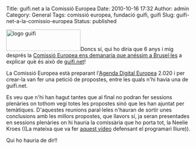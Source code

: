 Title: guifi.net a la Comissió Europea
Date: 2010-10-16 17:32
Author: admin
Category: General
Tags: comissió europea, fundació guifi, guifi
Slug: guifi-net-a-la-comissio-europea
Status: published

[<img src="http://gil.badall.net/wp-content/uploads/2007/10/logo-guifi.png" title="logo guifi" class="alignright size-full wp-image-220" width="200" height="58" />](http://gil.badall.net/wp-content/uploads/2007/10/logo-guifi.png)Doncs sí, qui ho diria que 6 anys i mig després la [Comissió Europea ens demanaria que anéssim a Brusel·les](https://llistes.projectes.lafarga.cat/pipermail/guifi-usuaris/2010-October/014115.html "Correu d'en Ramon Roca explicant que la Comissió Europea vol sentir a parlar de guifi.net") a explicar què és això de [guifi.net](http://guifi.net "Pàgina web del projecte guifi.net")!

La Comissió Europea està preparant l'[Agenda Digital Europea](http://ec.europa.eu/information_society/digital-agenda/index_en.htm "Pàgina web de l'agenda digital europea") 2.020 i per crear-la van fer una petició de propostes, entre les quals n'hi havia una de guifi.net.

Es veu que n'hi han hagut tantes que al final no podran fer sessions plenàries on tothom vegi totes les propostes sinó que les han ajuntat per temàtiques. D'aquestes reunions paral·leles n'hauran de sortir unes conclusions amb les millors propostes, que llavors sí, ja seran presentades en sessions plenàries on hi hauria la comissària que ho porta tot, la Neelie Kroes ((La mateixa que va fer [aquest vídeo](http://www.youtube.com/watch?v=ok100U4Fo3Y "Vídeo a Youtube on la Neelie Kroes defensa el programari lliure") defensant el programari lliure)).

Qui ho hauria de dir!!
